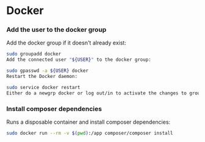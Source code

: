 # Docker


### Add the user to the docker group

Add the docker group if it doesn't already exist:

```bash
sudo groupadd docker
Add the connected user "${USER}" to the docker group:

sudo gpasswd -a ${USER} docker
Restart the Docker daemon:

sudo service docker restart
Either do a newgrp docker or log out/in to activate the changes to groups.

```


### Install composer dependencies

Runs a disposable container and install composer dependencies:

```bash
sudo docker run --rm -v $(pwd):/app composer/composer install

```
